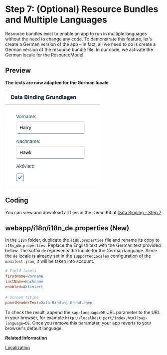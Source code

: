 <!-- loio4e593b44e78a431e8b21be6b3915fb55 -->

# Step 7: \(Optional\) Resource Bundles and Multiple Languages

Resource bundles exist to enable an app to run in multiple languages without the need to change any code. To demonstrate this feature, let's create a German version of the app – in fact, all we need to do is create a German version of the resource bundle file. In our code, we activate the German locale for the ResourceModel.



## Preview

  
  
**The texts are now adapted for the German locale**

![The graphic has an explanatory text](images/Tutorial_Data_Binding_Step_7_d96cdf9.png "The texts are now adapted for the German locale")



## Coding

You can view and download all files in the Demo Kit at [Data Binding - Step 7](https://ui5.sap.com/#/entity/sap.ui.core.tutorial.databinding/sample/sap.ui.core.tutorial.databinding.07).



<a name="loio4e593b44e78a431e8b21be6b3915fb55__section_stj_zdp_2mb"/>

## webapp/i18n/i18n\_de.properties \(New\)

In the `i18n` folder, duplicate the `i18n.properties` file and rename its copy to <code>i18n<b>_de</b>.properties</code>. Replace the English text with the German text provided below. The suffix `de` represents the locale for the German language. Since the `de` locale is already set in the `supportedLocales` configuration of the `manifest.json`, it will be taken into account.

```ini
# Field labels
firstName=Vorname
lastName=Nachname
enabled=Aktiviert

# Screen titles
panelHeaderText=Data Binding Grundlagen
```

To check the result, append the `sap-language=DE` URL parameter to the URL in your browser, for example `http://localhost:port/index.html?sap-language=DE`. Once you remove this parameter, your app reverts to your browser's default language.

**Related Information**  


[Localization](../04_Essentials/localization-91f217c.md "The framework concepts for text localization in SAPUI5 are aligned with the general concepts of the Java platform.")

